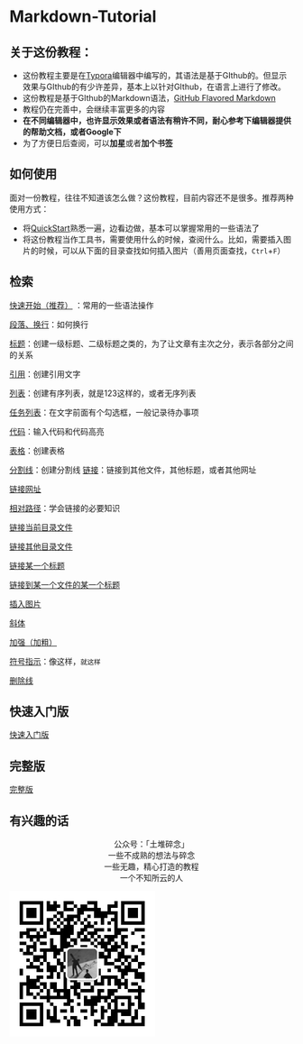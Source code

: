 # Markdown-Tutorial
## 关于这份教程：

* 这份教程主要是在[Typora](https://typora.io/)编辑器中编写的，其语法是基于GIthub的。但显示效果与GIthub的有少许差异，基本上以针对GIthub，在语言上进行了修改。
* 这份教程是基于GIthub的Markdown语法，[GitHub Flavored Markdown](https://help.github.com/categories/writing-on-github/)
* 教程仍在完善中，会继续丰富更多的内容
* **在不同编辑器中，也许显示效果或者语法有稍许不同，耐心参考下编辑器提供的帮助文档，或者Google下**
* 为了方便日后查阅，可以**加星**或者**加个书签**

## 如何使用

面对一份教程，往往不知道该怎么做？这份教程，目前内容还不是很多。推荐两种使用方式：

* 将[QuickStart](QuickStart.md)熟悉一遍，边看边做，基本可以掌握常用的一些语法了
* 将这份教程当作工具书，需要使用什么的时候，查阅什么。比如，需要插入图片的时候，可以从下面的目录查找如何插入图片（善用页面查找，`Ctrl`+`F`）

## 检索

[快速开始（推荐）](QuickStart.md) ：常用的一些语法操作

[段落、换行](BlockElement.md#段落和换行符)：如何换行

[标题](BlockElement.md#标题)：创建一级标题、二级标题之类的，为了让文章有主次之分，表示各部分之间的关系

[引用](BlockElement.md#引用)：创建引用文字

[列表](BlockElement.md#列表)：创建有序列表，就是123这样的，或者无序列表

[任务列表](BlockElement.md#任务列表)：在文字前面有个勾选框，一般记录待办事项

[代码](BlockElement.md#代码块)：输入代码和代码高亮

[表格](BlockElement.md#表格)：创建表格

[分割线](SpanElement.md#水平线（分割线）)：创建分割线
[链接](SpanElement.md#链接)：链接到其他文件，其他标题，或者其他网址

[链接网址](SpanElement.md#链接网址)

[相对路径](SpanElement.md#相对路径)：学会链接的必要知识

[链接当前目录文件](SpanElement.md#链接当前目录文件)

[链接其他目录文件](SpanElement.md#链接其他目录文件)

[链接某一个标题](SpanElement.md#链接某一个标题)

[链接到某一个文件的某一个标题](SpanElement.md#链接到某一个文件的某一个标题)

[插入图片](SpanElement.md#插入图片)

[斜体](SpanElement.md#斜体)

[加强（加粗）](SpanElement.md#加强（加粗）)

[符号指示](SpanElement.md#符号指示)：像这样，`就这样`

[删除线](SpanElement.md#删除线)

## 快速入门版

[快速入门版](QuickStart.md)

## 完整版

[完整版](Complete.md)

## 有兴趣的话

<center>公众号：「土堆碎念」</center>
<center>一些不成熟的想法与碎念</center>
<center>一些无趣，精心打造的教程</center>
<center>一个不知所云的人</center>

![wechat](imgs/wechat.jpg)









